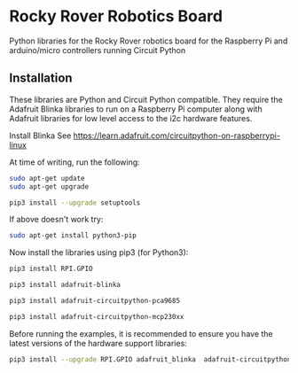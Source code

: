 # Rocky Rover Robotics Board
Python libraries for the Rocky Rover robotics board for the Raspberry Pi and arduino/micro controllers running Circuit Python

## Installation

These libraries are Python and Circuit Python compatible. They require the Adafruit Blinka libraries to run on a Raspberry Pi computer along with Adafruit libraries for low level access to the i2c hardware features.

Install Blinka
See https://learn.adafruit.com/circuitpython-on-raspberrypi-linux

At time of writing, run the following:
```bash
sudo apt-get update
sudo apt-get upgrade
```

```bash
pip3 install --upgrade setuptools
```

If above doesn't work try:
```bash
sudo apt-get install python3-pip
```

Now install the libraries using pip3 (for Python3):
```bash
pip3 install RPI.GPIO
```

```bash
pip3 install adafruit-blinka 
```

```bash
pip3 install adafruit-circuitpython-pca9685
```

```bash
pip3 install adafruit-circuitpython-mcp230xx
```

Before running the examples, it is recommended to ensure you have the latest versions of the hardware support libraries:
```bash
pip3 install --upgrade RPI.GPIO adafruit_blinka  adafruit-circuitpython-pca9685 adafruit-circuitpython-mcp230xx
```

